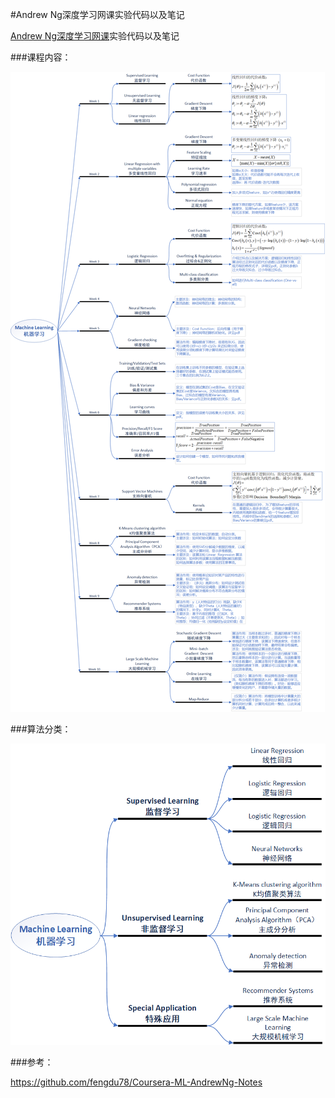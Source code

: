 #Andrew Ng深度学习网课实验代码以及笔记

[Andrew Ng深度学习网课](https://www.coursera.org/learn/machine-learning)实验代码以及笔记


###课程内容：

![](note/课程内容.png)

###算法分类：

![](note/算法分类.png)

###参考：

https://github.com/fengdu78/Coursera-ML-AndrewNg-Notes